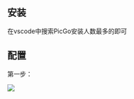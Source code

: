 ## 安装

在vscode中搜索PicGo安装人数最多的即可

## 配置

第一步：

![](https://cdn.jsdelivr.net/gh/nsforyou/Image@master/image/202302151126240.png)
